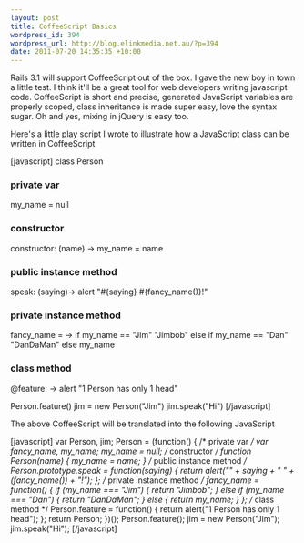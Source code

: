 ```yaml
--- 
layout: post
title: CoffeeScript Basics
wordpress_id: 394
wordpress_url: http://blog.elinkmedia.net.au/?p=394
date: 2011-07-20 14:35:35 +10:00
---
```

Rails 3.1 will support CoffeeScript out of the box. I gave the new boy in town a little test. I think it'll be a great tool for web developers writing javascript code. CoffeeScript is short and precise, generated JavaScript variables are properly scoped, class inheritance is made super easy, love the syntax sugar. Oh and yes, mixing in jQuery is easy too.

Here's a little play script I wrote to illustrate how a JavaScript class can be written in CoffeeScript

[javascript]
class Person
  ### private var ###
  my_name = null

  ### constructor ###
  constructor: (name) -&gt;
    my_name = name

  ### public instance method ###
  speak: (saying)-&gt;
    alert &quot;#{saying} #{fancy_name()}!&quot;
 
  ### private instance method ###
  fancy_name = -&gt;
    if my_name == &quot;Jim&quot;
      &quot;Jimbob&quot;
    else if my_name == &quot;Dan&quot;
      &quot;DanDaMan&quot;
    else
      my_name

  ### class method ###
  @feature: -&gt;
    alert &quot;1 Person has only 1 head&quot;

Person.feature()
jim = new Person(&quot;Jim&quot;)
jim.speak(&quot;Hi&quot;)
[/javascript]

The above CoffeeScript will be translated into the following JavaScript

[javascript]
var Person, jim;
Person = (function() {
  /* private var */  var fancy_name, my_name;
  my_name = null;
  /* constructor */
  function Person(name) {
    my_name = name;
  }
  /* public instance method */
  Person.prototype.speak = function(saying) {
    return alert(&quot;&quot; + saying + &quot; &quot; + (fancy_name()) + &quot;!&quot;);
  };
  /* private instance method */
  fancy_name = function() {
    if (my_name === &quot;Jim&quot;) {
      return &quot;Jimbob&quot;;
    } else if (my_name === &quot;Dan&quot;) {
      return &quot;DanDaMan&quot;;
    } else {
      return my_name;
    }
  };
  /* class method */
  Person.feature = function() {
    return alert(&quot;1 Person has only 1 head&quot;);
  };
  return Person;
})();
Person.feature();
jim = new Person(&quot;Jim&quot;);
jim.speak(&quot;Hi&quot;);
[/javascript]
